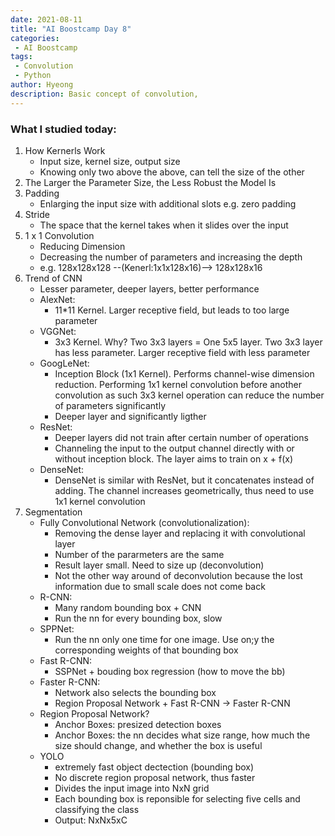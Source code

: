 ```yaml
---
date: 2021-08-11
title: "AI Boostcamp Day 8"
categories: 
 - AI Boostcamp
tags:
 - Convolution
 - Python
author: Hyeong
description: Basic concept of convolution, 
---
```

### What I studied today:
1. How Kernerls Work
    - Input size, kernel size, output size
    - Knowing only two above the above, can tell the size of the other
2. The Larger the Parameter Size, the Less Robust the Model Is
3. Padding
    - Enlarging the input size with additional slots e.g. zero padding
4. Stride
    - The space that the kernel takes when it slides over the input
5. 1 x 1 Convolution
    - Reducing Dimension
    - Decreasing the number of parameters and increasing the depth
    - e.g. 128x128x128 --(Kenerl:1x1x128x16)--> 128x128x16
6. Trend of CNN
    - Lesser parameter, deeper layers, better performance
    - AlexNet:
        - 11*11 Kernel. Larger receptive field, but leads to too large parameter
    - VGGNet:
        - 3x3 Kernel. Why? Two 3x3 layers = One 5x5 layer. Two 3x3 layer has less parameter. Larger receptive field with less parameter
    - GoogLeNet:
        - Inception Block (1x1 Kernel). Performs channel-wise dimension reduction. Performing 1x1 kernel convolution before another convolution as such 3x3 kernel operation can reduce the number of parameters significantly
        - Deeper layer and significantly ligther
    - ResNet:
        - Deeper layers did not train after certain number of operations
        - Channeling the input to the output channel directly with or without inception block. The layer aims to train on x + f(x)
    - DenseNet:
        - DenseNet is similar with ResNet, but it concatenates instead of adding. The channel increases geometrically, thus need to use 1x1 kernel convolution
7. Segmentation
    - Fully Convolutional Network (convolutionalization):
        - Removing the dense layer and replacing it with convolutional layer
        - Number of the pararmeters are the same
        - Result layer small. Need to size up (deconvolution)
        - Not the other way around of deconvolution because the lost information due to small scale does not come back
    - R-CNN:
        - Many random bounding box + CNN
        - Run the nn for every bounding box, slow
    - SPPNet:
        - Run the nn only one time for one image. Use on;y the corresponding weights of that bounding box
    - Fast R-CNN:
        - SSPNet + bouding box regression (how to move the bb)
    - Faster R-CNN:
        - Network also selects the bounding box
        - Region Proposal Network + Fast R-CNN -> Faster R-CNN
    - Region Proposal Network?
        - Anchor Boxes: presized detection boxes
        - Anchor Boxes: the nn decides what size range, how much the size should change, and whether the box is useful
    - YOLO
        - extremely fast object dectection (bounding box)
        - No discrete region proposal network, thus faster
        - Divides the input image into NxN grid
        - Each bounding box is reponsible for selecting five cells and classifying the class
        - Output: NxNx5xC

